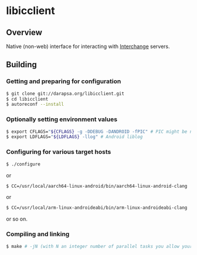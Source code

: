 # libicclient

## Overview

Native (non-web) interface for interacting with [Interchange](https://interchangecommerce.org) servers.

## Building

### Getting and preparing for configuration

```sh
$ git clone git://darapsa.org/libicclient.git
$ cd libicclient
$ autoreconf --install
```

### Optionally setting environment values

```sh
$ export CFLAGS="${CFLAGS} -g -DDEBUG -DANDROID -fPIC" # PIC might be needed later on android_armv7
$ export LDFLAGS="${LDFLAGS} -llog" # Android liblog
```

### Configuring for various target hosts

```sh
$ ./configure
```

or

```sh
$ CC=/usr/local/aarch64-linux-android/bin/aarch64-linux-android-clang ./configure --host=aarch64-linux-android
```

or

```sh
$ CC=/usr/local/arm-linux-androideabi/bin/arm-linux-androideabi-clang ./configure --host=arm-linux-androideabi
```

or so on.

### Compiling and linking

```sh
$ make # -jN (with N an integer number of parallel tasks you allow your computer to run for compiling this)
```
